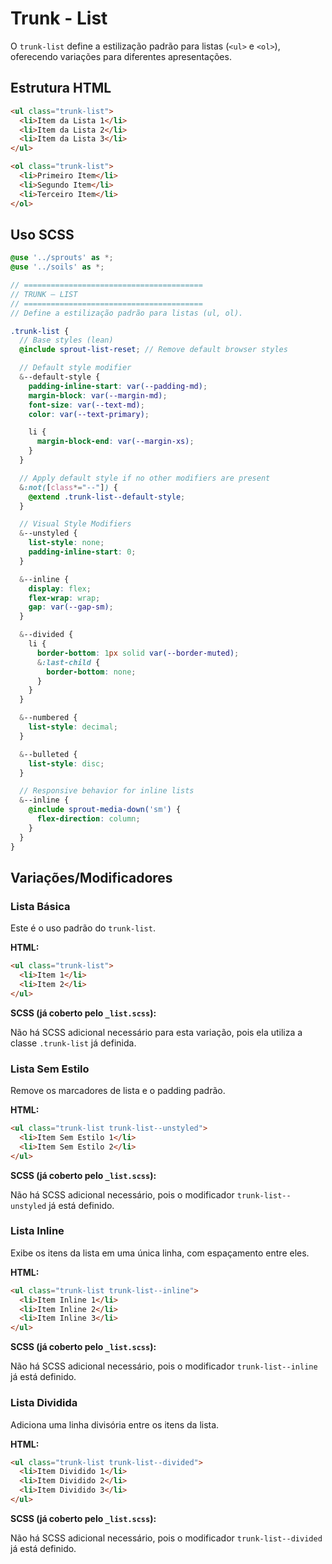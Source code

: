 # Trunk - List

O `trunk-list` define a estilização padrão para listas (`<ul>` e `<ol>`), oferecendo variações para diferentes apresentações.

## Estrutura HTML

```html
<ul class="trunk-list">
  <li>Item da Lista 1</li>
  <li>Item da Lista 2</li>
  <li>Item da Lista 3</li>
</ul>

<ol class="trunk-list">
  <li>Primeiro Item</li>
  <li>Segundo Item</li>
  <li>Terceiro Item</li>
</ol>
```

## Uso SCSS

```scss
@use '../sprouts' as *;
@use '../soils' as *;

// ========================================
// TRUNK — LIST
// ========================================
// Define a estilização padrão para listas (ul, ol).

.trunk-list {
  // Base styles (lean)
  @include sprout-list-reset; // Remove default browser styles

  // Default style modifier
  &--default-style {
    padding-inline-start: var(--padding-md);
    margin-block: var(--margin-md);
    font-size: var(--text-md);
    color: var(--text-primary);

    li {
      margin-block-end: var(--margin-xs);
    }
  }

  // Apply default style if no other modifiers are present
  &:not([class*="--"]) {
    @extend .trunk-list--default-style;
  }

  // Visual Style Modifiers
  &--unstyled {
    list-style: none;
    padding-inline-start: 0;
  }

  &--inline {
    display: flex;
    flex-wrap: wrap;
    gap: var(--gap-sm);
  }

  &--divided {
    li {
      border-bottom: 1px solid var(--border-muted);
      &:last-child {
        border-bottom: none;
      }
    }
  }

  &--numbered {
    list-style: decimal;
  }

  &--bulleted {
    list-style: disc;
  }

  // Responsive behavior for inline lists
  &--inline {
    @include sprout-media-down('sm') {
      flex-direction: column;
    }
  }
}
```

## Variações/Modificadores

### Lista Básica

Este é o uso padrão do `trunk-list`.

**HTML:**

```html
<ul class="trunk-list">
  <li>Item 1</li>
  <li>Item 2</li>
</ul>
```

**SCSS (já coberto pelo `_list.scss`):**

Não há SCSS adicional necessário para esta variação, pois ela utiliza a classe `.trunk-list` já definida.

### Lista Sem Estilo

Remove os marcadores de lista e o padding padrão.

**HTML:**

```html
<ul class="trunk-list trunk-list--unstyled">
  <li>Item Sem Estilo 1</li>
  <li>Item Sem Estilo 2</li>
</ul>
```

**SCSS (já coberto pelo `_list.scss`):**

Não há SCSS adicional necessário, pois o modificador `trunk-list--unstyled` já está definido.

### Lista Inline

Exibe os itens da lista em uma única linha, com espaçamento entre eles.

**HTML:**

```html
<ul class="trunk-list trunk-list--inline">
  <li>Item Inline 1</li>
  <li>Item Inline 2</li>
  <li>Item Inline 3</li>
</ul>
```

**SCSS (já coberto pelo `_list.scss`):**

Não há SCSS adicional necessário, pois o modificador `trunk-list--inline` já está definido.

### Lista Dividida

Adiciona uma linha divisória entre os itens da lista.

**HTML:**

```html
<ul class="trunk-list trunk-list--divided">
  <li>Item Dividido 1</li>
  <li>Item Dividido 2</li>
  <li>Item Dividido 3</li>
</ul>
```

**SCSS (já coberto pelo `_list.scss`):**

Não há SCSS adicional necessário, pois o modificador `trunk-list--divided` já está definido.
